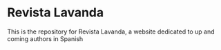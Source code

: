 # Revista Lavanda
This is the repository for Revista Lavanda, a website dedicated
to up and coming authors in Spanish
